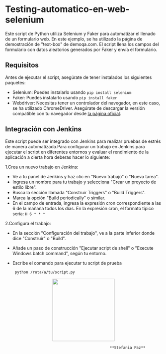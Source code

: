 # Testing-automatico-en-web-selenium
Este script de Python utiliza Selenium y Faker para automatizar el llenado de un formulario web. En este ejemplo, se ha utilizado la página de demostración de "text-box" de demoqa.com. El script llena los campos del formulario con datos aleatorios generados por Faker y envía el formulario.

## Requisitos

Antes de ejecutar el script, asegúrate de tener instalados los siguientes paquetes:

- Selenium: Puedes instalarlo usando `pip install selenium`
- Faker: Puedes instalarlo usando `pip install faker`
- Webdriver: Necesitas tener un controlador del navegador, en este caso, se ha utilizado ChromeDriver. Asegúrate de descargar la versión compatible con tu navegador desde [la página oficial](https://sites.google.com/chromium.org/driver/).

## Integración con Jenkins
Este script puede ser integrado con Jenkins para realizar pruebas de estrés de manera automatizada.Para configurar un trabajo en Jenkins para ejecutar el script en diferentes entornos y evaluar el rendimiento de la aplicación a cierta hora deberas hacer lo siguiente:

1.Crea un nuevo trabajo en Jenkins:

- Ve a tu panel de Jenkins y haz clic en "Nuevo trabajo" o "Nueva tarea".
- Ingresa un nombre para tu trabajo y selecciona "Crear un proyecto de estilo libre".
- Busca la sección llamada "Construir Triggers" o "Build Triggers".
- Marca la opción "Build periodically" o similar.
- En el campo de entrada, ingresa la expresión cron correspondiente a las 6 de la mañana todos los días. En la expresión cron, el formato típico sería: `H 6 * * *`

2.Configura el trabajo:

- En la sección "Configuración del trabajo", ve a la parte inferior donde dice "Construir" o "Build".
- Añade un paso de construcción "Ejecutar script de shell" o "Execute Windows batch command", según tu entorno.
- Escribe el comando para ejecutar tu script de prueba

   ```bash
    python /ruta/a/tu/script.py


<div id="header" align="center">
  <img src="https://media.giphy.com/media/HQHwvSBSy7s0AXOlWt/giphy.gif" width="200"/>
</div>

                                                   **Stefania Paz**
